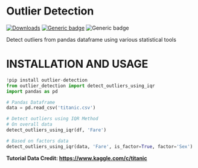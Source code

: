 # Outlier Detection

[![Downloads](https://pepy.tech/badge/outlier-detection)](https://pepy.tech/project/outlier-detection)
[![Generic badge](https://img.shields.io/pypi/v/outlier-detection.svg?logo=pypi&logoColor=white&color=orange)](https://pypi.org/project/outlier-detection/)
![Generic badge](https://img.shields.io/badge/python-v3.6%20%7C%203.7%20%7C%203.8-blue)

Detect outliers from pandas dataframe using various statistical tools
# INSTALLATION AND USAGE
```python
!pip install outlier-detection
from outlier_detection import detect_outliers_using_iqr
import pandas as pd

# Pandas Dataframe
data = pd.read_csv('titanic.csv')

# Detect outliers using IQR Method
# On overall data
detect_outliers_using_iqr(df, 'Fare')

# Based on factors data
detect_outliers_using_iqr(data, 'Fare', is_factor=True, factor='Sex')
```

**Tutorial Data Credit: https://www.kaggle.com/c/titanic**